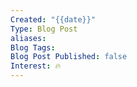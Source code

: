 ```yaml
---
Created: "{{date}}"
Type: Blog Post
aliases:
Blog Tags:
Blog Post Published: false
Interest: 🔥
---
```

